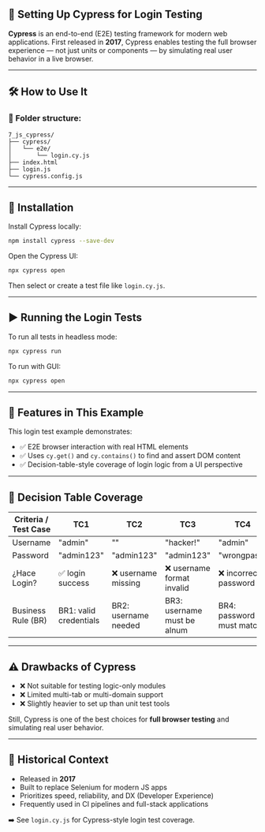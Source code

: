 ## 🧪 Setting Up Cypress for Login Testing

**Cypress** is an end-to-end (E2E) testing framework for modern web applications. First released in **2017**, Cypress enables testing the full browser experience — not just units or components — by simulating real user behavior in a live browser.

---

## 🛠 How to Use It

### 📁 Folder structure:

```
7_js_cypress/
├── cypress/
│   └── e2e/
│       └── login.cy.js
├── index.html
├── login.js
└── cypress.config.js
```

---

## 🔧 Installation

Install Cypress locally:

```bash
npm install cypress --save-dev
```

Open the Cypress UI:

```bash
npx cypress open
```

Then select or create a test file like `login.cy.js`.

---

## ▶️ Running the Login Tests

To run all tests in headless mode:

```bash
npx cypress run
```

To run with GUI:

```bash
npx cypress open
```

---

## 📑 Features in This Example

This login test example demonstrates:

- ✅ E2E browser interaction with real HTML elements
- ✅ Uses `cy.get()` and `cy.contains()` to find and assert DOM content
- ✅ Decision-table-style coverage of login logic from a UI perspective

---

## 🧪 Decision Table Coverage

| Criteria / Test Case | TC1                    | TC2                  | TC3                         | TC4                      |
| -------------------- | ---------------------- | -------------------- | --------------------------- | ------------------------ |
| Username             | "admin"                | ""                   | "hacker!"                   | "admin"                  |
| Password             | "admin123"             | "admin123"           | "admin123"                  | "wrongpass"              |
| ¿Hace Login?         | ✅ login success       | ❌ username missing  | ❌ username format invalid  | ❌ incorrect password    |
| Business Rule (BR)   | BR1: valid credentials | BR2: username needed | BR3: username must be alnum | BR4: password must match |

---

## ⚠️ Drawbacks of Cypress

- ❌ Not suitable for testing logic-only modules
- ❌ Limited multi-tab or multi-domain support
- ❌ Slightly heavier to set up than unit test tools

Still, Cypress is one of the best choices for **full browser testing** and simulating real user behavior.

---

## 🧠 Historical Context

- Released in **2017**
- Built to replace Selenium for modern JS apps
- Prioritizes speed, reliability, and DX (Developer Experience)
- Frequently used in CI pipelines and full-stack applications

➡️ See `login.cy.js` for Cypress-style login test coverage.
